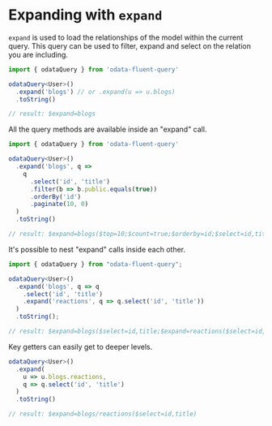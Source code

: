 # Expanding with `expand`

`expand` is used to load the relationships of the model within the current query. This query can be used to filter, expand and select on the relation you are including.

```ts
import { odataQuery } from 'odata-fluent-query'

odataQuery<User>()
  .expand('blogs') // or .expand(u => u.blogs)
  .toString()

// result: $expand=blogs
```

All the query methods are available inside an "expand" call.

```ts
import { odataQuery } from 'odata-fluent-query'

odataQuery<User>()
  .expand('blogs', q =>
    q
      .select('id', 'title')
      .filter(b => b.public.equals(true))
      .orderBy('id')
      .paginate(10, 0)
  )
  .toString()

// result: $expand=blogs($top=10;$count=true;$orderby=id;$select=id,title;$filter=public eq true)
```

It's possible to nest "expand" calls inside each other.

```ts
import { odataQuery } from "odata-fluent-query";

odataQuery<User>()
  .expand('blogs', q => q
    .select('id', 'title')
    .expand('reactions', q => q.select('id', 'title'))
  )
  .toString();

// result: $expand=blogs($select=id,title;$expand=reactions($select=id,title))
```

Key getters can easily get to deeper levels.

```ts
odataQuery<User>()
  .expand(
    u => u.blogs.reactions,
    q => q.select('id', 'title')
  )
  .toString()

// result: $expand=blogs/reactions($select=id,title)
``` 